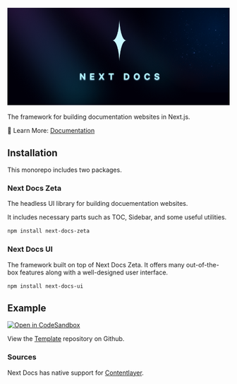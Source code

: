 ![banner](./apps/docs/public/banner.png)

The framework for building documentation websites in Next.js.

📘 Learn More: [Documentation](https://next-docs-zeta.vercel.app)

## Installation

This monorepo includes two packages.

### Next Docs Zeta

The headless UI library for building docuementation websites.

It includes necessary parts such as TOC, Sidebar, and some useful utilities.

```bash
npm install next-docs-zeta
```

### Next Docs UI

The framework built on top of Next Docs Zeta. It offers many out-of-the-box
features along with a well-designed user interface.

```bash
npm install next-docs-ui
```

## Example

[![Open in CodeSandbox](https://img.shields.io/badge/Open%20in-CodeSandbox-blue?style=flat-square&logo=codesandbox)](https://githubbox.com/SonMooSans/next-docs-ui-template)

View the [Template](https://github.com/SonMooSans/next-docs-ui-template)
repository on Github.

### Sources

Next Docs has native support for [Contentlayer](https://www.contentlayer.dev).
